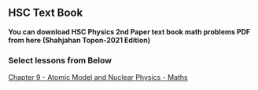## HSC Text Book
**You can download HSC Physics 2nd Paper text book math problems PDF from here (Shahjahan Topon-2021 Edition)**


### Select lessons from Below


[Chapter 9 - Atomic Model and Nuclear Physics - Maths](https://github.com/mahir28/hsc/raw/gh-pages/physics2nd/Physics2nd-Chapter9-Atom-Math.pdf)
